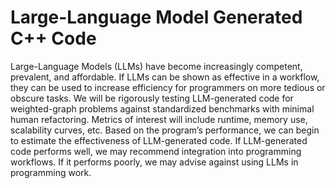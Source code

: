 # Large-Language Model Generated C++ Code 

Large-Language Models (LLMs) have become increasingly competent, prevalent, and affordable. If LLMs can be shown as effective in a workflow, they can be used to increase efficiency for programmers on more tedious or obscure tasks. We will be rigorously testing LLM-generated code for weighted-graph problems against standardized benchmarks with minimal human refactoring. Metrics of interest will include runtime, memory use, scalability curves, etc. Based on the program’s performance, we can begin to estimate the effectiveness of LLM-generated code. If LLM-generated code performs well, we may recommend integration into programming workflows. If it performs poorly, we may advise against using LLMs in programming work. 
